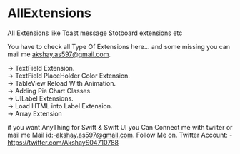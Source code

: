 # AllExtensions
 All Extensions like Toast message Stotboard extensions etc

You have to check all Type Of Extensions here...
and some missing you can mail me akshay.as597@gmail.com. 

-> TextField Extension.  
-> TextField PlaceHolder Color Extension.  
-> TableView Reload With Animation.   
-> Adding Pie Chart Classes.   
-> UILabel Extensions.   
-> Load HTML into Label Extension.   
-> Array Extension



if you want AnyThing for Swift & Swift UI you Can Connect me with twiiter or mail me
Mail id:-akshay.as597@gmail.com. 
Follow Me on. 
Twitter Account: - https://twitter.com/AkshayS04710788

